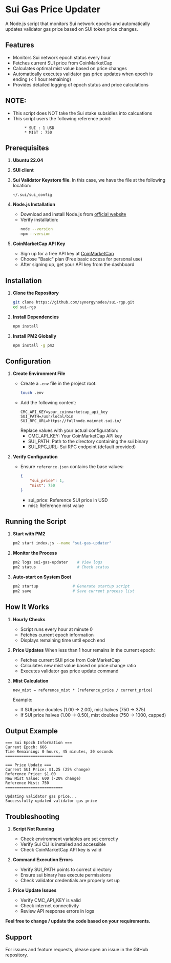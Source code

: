 # Sui Gas Price Updater

A Node.js script that monitors Sui network epochs and automatically updates validator gas price based on SUI token price changes.

## Features

- Monitors Sui network epoch status every hour
- Fetches current SUI price from CoinMarketCap
- Calculates optimal mist value based on price changes
- Automatically executes validator gas price updates when epoch is ending (< 1 hour remaining)
- Provides detailed logging of epoch status and price calculations

## NOTE:

- This script does NOT take the Sui stake subsidies into calcuations
- This script users the following reference point:
  ```
       * SUI : 1 USD
       * MIST : 750
  ```

## Prerequisites

1. **Ubuntu 22.04**

2. **SUI client**

3. **Sui Validator Keystore file**. In this case, we have the file at the following location:
     ```
     ~/.sui/sui_config
     ```

4. **Node.js Installation**
   - Download and install Node.js from [official website](https://nodejs.org/)
   - Verify installation:
     ```bash
     node --version
     npm --version
     ```

5. **CoinMarketCap API Key**
   - Sign up for a free API key at [CoinMarketCap](https://pro.coinmarketcap.com/signup)
   - Choose "Basic" plan (Free basic access for personal use)
   - After signing up, get your API key from the dashboard

## Installation

1. **Clone the Repository**
   ```bash
   git clone https://github.com/synergynodes/sui-rgp.git
   cd sui-rgp
   ```

2. **Install Dependencies**
   ```bash
   npm install
   ```

3. **Install PM2 Globally**
   ```bash
   npm install -g pm2
   ```

## Configuration

1. **Create Environment File**
   - Create a `.env` file in the project root:
     ```bash
     touch .env
     ```
   - Add the following content:
     ```
     CMC_API_KEY=your_coinmarketcap_api_key
     SUI_PATH=/usr/local/bin
     SUI_RPC_URL=https://fullnode.mainnet.sui.io/
     ```
     Replace values with your actual configuration:
      - CMC_API_KEY: Your CoinMarketCap API key
      - SUI_PATH: Path to the directory containing the sui binary
      - SUI_RPC_URL: Sui RPC endpoint (default provided)

2. **Verify Configuration**
   - Ensure `reference.json` contains the base values:
     ```json
     {
         "sui_price": 1,
         "mist": 750
     }
     ```
     - sui_price: Reference SUI price in USD
     - mist: Reference mist value

## Running the Script

1. **Start with PM2**
   ```bash
   pm2 start index.js --name "sui-gas-updater"
   ```

2. **Monitor the Process**
   ```bash
   pm2 logs sui-gas-updater    # View logs
   pm2 status                  # Check status
   ```

3. **Auto-start on System Boot**
   ```bash
   pm2 startup               # Generate startup script
   pm2 save                  # Save current process list
   ```

## How It Works

1. **Hourly Checks**
   - Script runs every hour at minute 0
   - Fetches current epoch information
   - Displays remaining time until epoch end

2. **Price Updates**
   When less than 1 hour remains in the current epoch:
   - Fetches current SUI price from CoinMarketCap
   - Calculates new mist value based on price change ratio
   - Executes validator gas price update command

3. **Mist Calculation**
   ```
   new_mist = reference_mist * (reference_price / current_price)
   ```
   Example:
   - If SUI price doubles (1.00 → 2.00), mist halves (750 → 375)
   - If SUI price halves (1.00 → 0.50), mist doubles (750 → 1000, capped)

## Output Example

```
=== Sui Epoch Information ===
Current Epoch: 666
Time Remaining: 0 hours, 45 minutes, 30 seconds
=========================

=== Price Update ===
Current SUI Price: $1.25 (25% change)
Reference Price: $1.00
New Mist Value: 600 (-20% change)
Reference Mist: 750
=========================

Updating validator gas price...
Successfully updated validator gas price
```

## Troubleshooting

1. **Script Not Running**
   - Check environment variables are set correctly
   - Verify Sui CLI is installed and accessible
   - Check CoinMarketCap API key is valid

2. **Command Execution Errors**
   - Verify SUI_PATH points to correct directory
   - Ensure sui binary has execute permissions
   - Check validator credentials are properly set up

3. **Price Update Issues**
   - Verify CMC_API_KEY is valid
   - Check internet connectivity
   - Review API response errors in logs

**Feel free to change / update the code based on your requirements.**

## Support

For issues and feature requests, please open an issue in the GitHub repository.
